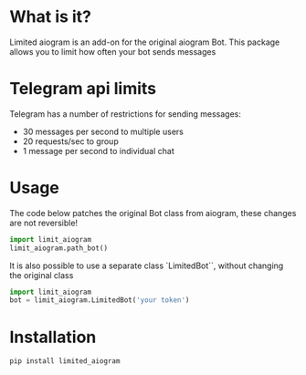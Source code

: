 # What is it?

Limited aiogram is an add-on for the original aiogram Bot. This package allows you to limit how often your bot sends messages

# Telegram api limits

Telegram has a number of restrictions for sending messages:

- 30 messages per second to multiple users
- 20 requests/sec to group
- 1 message per second to individual chat

# Usage

The code below patches the original Bot class from aiogram, these changes are not reversible!
```python
import limit_aiogram
limit_aiogram.path_bot()
```
It is also possible to use a separate class `LimitedBot``, without changing the original class

```python
import limit_aiogram
bot = limit_aiogram.LimitedBot('your token')
```

# Installation

`pip install limited_aiogram`
